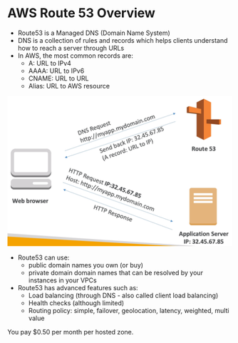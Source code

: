 # AWS Route 53 Overview

- Route53 is a Managed DNS (Domain Name System)
- DNS is a collection of rules and records which helps clients understand how to reach a server through URLs
- In AWS, the most common records are:
    - A: URL to IPv4
    - AAAA: URL to IPv6
    - CNAME: URL to URL
    - Alias: URL to AWS resource

![](images/2019-12-30-09-56-33.png)

- Route53 can use:
    - public domain names you own (or buy)
    - private domain domain names that can be resolved by your instances in your VPCs
- Route53 has advanced features such as:
    - Load balancing (through DNS - also called client load balancing)
    - Health checks (although limited)
    - Routing policy: simple, failover, geolocation, latency, weighted, multi value

You pay $0.50 per month per hosted zone.